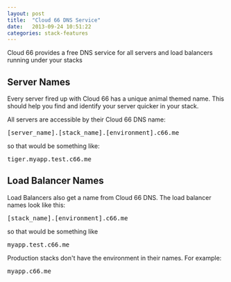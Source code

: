 ```yaml
---
layout: post
title:  "Cloud 66 DNS Service"
date:   2013-09-24 10:51:22
categories: stack-features
---
```


<p class="lead">Cloud 66 provides a free DNS service for all servers and load balancers running under your stacks</p>

## Server Names
Every server fired up with Cloud 66 has a unique animal themed name. This should help you find and identify your server quicker in your stack.

All servers are accessible by their Cloud 66 DNS name:

<p><kbd>[server&#95;name].[stack&#95;name].[environment].c66.me</kbd></p>

so that would be something like:

<p><kbd>tiger.myapp.test.c66.me</kbd></p>

## Load Balancer Names
Load Balancers also get a name from Cloud 66 DNS. The load balancer names look like this:

<p><kbd>[stack&#95;name].[environment].c66.me</kbd></p>

so that would be something like

<p><kbd>myapp.test.c66.me</kbd></p>

Production stacks don't have the environment in their names. For example:

<p><kbd>myapp.c66.me</kbd></p>


